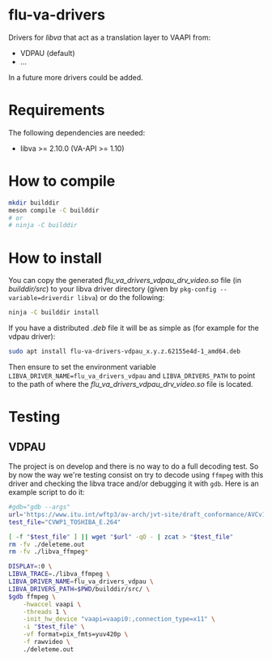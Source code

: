 # flu-va-drivers

Drivers for _libva_ that act as a translation layer to VAAPI from:

 - VDPAU (default)
 - ...

In a future more drivers could be added.

# Requirements

The following dependencies are needed:

  - libva >= 2.10.0 (VA-API >= 1.10)

# How to compile

```sh
mkdir builddir
meson compile -C builddir
# or
# ninja -C builddir
```

# How to install

You can copy the generated *flu_va_drivers_vdpau_drv_video.so* file
(in *builddir/src*) to your libva driver directory (given by
`pkg-config --variable=driverdir libva`) or do the following:

```sh
ninja -C builddir install
```

If you have a distributed *.deb* file it will be as simple as (for example for
the vdpau driver):
```sh
sudo apt install flu-va-drivers-vdpau_x.y.z.62155e4d-1_amd64.deb
```

Then ensure to set the environment variable `LIBVA_DRIVER_NAME=flu_va_drivers_vdpau`
and `LIBVA_DRIVERS_PATH` to point to the path of where the
*flu_va_drivers_vdpau_drv_video.so* file is located.

# Testing

## VDPAU

The project is on develop and there is no way to do a full decoding test. So by
now the way we're testing consist on try to decode using `ffmpeg` with this
driver and checking the libva trace and/or debugging it with `gdb`. Here is an
example script to do it:

```sh
#gdb="gdb --args"
url='https://www.itu.int/wftp3/av-arch/jvt-site/draft_conformance/AVCv1/CVWP1_TOSHIBA_E.zip'
test_file="CVWP1_TOSHIBA_E.264"

[ -f "$test_file" ] || wget "$url" -qO - | zcat > "$test_file"
rm -fv ./deleteme.out
rm -fv ./libva_ffmpeg*

DISPLAY=:0 \
LIBVA_TRACE=./libva_ffmpeg \
LIBVA_DRIVER_NAME=flu_va_drivers_vdpau \
LIBVA_DRIVERS_PATH=$PWD/builddir/src/ \
$gdb ffmpeg \
	-hwaccel vaapi \
	-threads 1 \
	-init_hw_device "vaapi=vaapi0:,connection_type=x11" \
	-i "$test_file" \
	-vf format=pix_fmts=yuv420p \
	-f rawvideo \
	./deleteme.out
```
